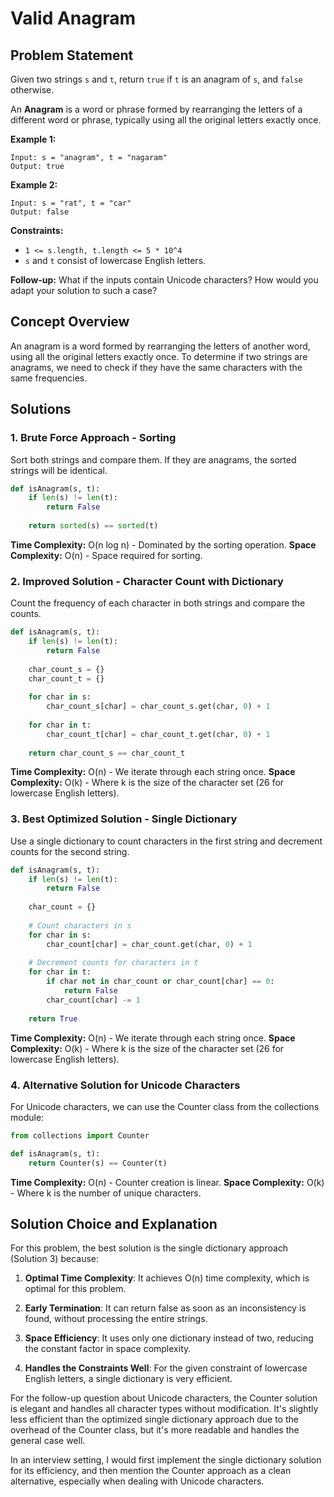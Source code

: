 # Valid Anagram

## Problem Statement

Given two strings `s` and `t`, return `true` if `t` is an anagram of `s`, and `false` otherwise.

An **Anagram** is a word or phrase formed by rearranging the letters of a different word or phrase, typically using all the original letters exactly once.

**Example 1:**
```
Input: s = "anagram", t = "nagaram"
Output: true
```

**Example 2:**
```
Input: s = "rat", t = "car"
Output: false
```

**Constraints:**
- `1 <= s.length, t.length <= 5 * 10^4`
- `s` and `t` consist of lowercase English letters.

**Follow-up:** What if the inputs contain Unicode characters? How would you adapt your solution to such a case?

## Concept Overview

An anagram is a word formed by rearranging the letters of another word, using all the original letters exactly once. To determine if two strings are anagrams, we need to check if they have the same characters with the same frequencies.

## Solutions

### 1. Brute Force Approach - Sorting

Sort both strings and compare them. If they are anagrams, the sorted strings will be identical.

```python
def isAnagram(s, t):
    if len(s) != len(t):
        return False
    
    return sorted(s) == sorted(t)
```

**Time Complexity:** O(n log n) - Dominated by the sorting operation.
**Space Complexity:** O(n) - Space required for sorting.

### 2. Improved Solution - Character Count with Dictionary

Count the frequency of each character in both strings and compare the counts.

```python
def isAnagram(s, t):
    if len(s) != len(t):
        return False
    
    char_count_s = {}
    char_count_t = {}
    
    for char in s:
        char_count_s[char] = char_count_s.get(char, 0) + 1
    
    for char in t:
        char_count_t[char] = char_count_t.get(char, 0) + 1
    
    return char_count_s == char_count_t
```

**Time Complexity:** O(n) - We iterate through each string once.
**Space Complexity:** O(k) - Where k is the size of the character set (26 for lowercase English letters).

### 3. Best Optimized Solution - Single Dictionary

Use a single dictionary to count characters in the first string and decrement counts for the second string.

```python
def isAnagram(s, t):
    if len(s) != len(t):
        return False
    
    char_count = {}
    
    # Count characters in s
    for char in s:
        char_count[char] = char_count.get(char, 0) + 1
    
    # Decrement counts for characters in t
    for char in t:
        if char not in char_count or char_count[char] == 0:
            return False
        char_count[char] -= 1
    
    return True
```

**Time Complexity:** O(n) - We iterate through each string once.
**Space Complexity:** O(k) - Where k is the size of the character set (26 for lowercase English letters).

### 4. Alternative Solution for Unicode Characters

For Unicode characters, we can use the Counter class from the collections module:

```python
from collections import Counter

def isAnagram(s, t):
    return Counter(s) == Counter(t)
```

**Time Complexity:** O(n) - Counter creation is linear.
**Space Complexity:** O(k) - Where k is the number of unique characters.

## Solution Choice and Explanation

For this problem, the best solution is the single dictionary approach (Solution 3) because:

1. **Optimal Time Complexity**: It achieves O(n) time complexity, which is optimal for this problem.

2. **Early Termination**: It can return false as soon as an inconsistency is found, without processing the entire strings.

3. **Space Efficiency**: It uses only one dictionary instead of two, reducing the constant factor in space complexity.

4. **Handles the Constraints Well**: For the given constraint of lowercase English letters, a single dictionary is very efficient.

For the follow-up question about Unicode characters, the Counter solution is elegant and handles all character types without modification. It's slightly less efficient than the optimized single dictionary approach due to the overhead of the Counter class, but it's more readable and handles the general case well.

In an interview setting, I would first implement the single dictionary solution for its efficiency, and then mention the Counter approach as a clean alternative, especially when dealing with Unicode characters.
